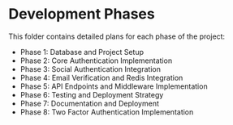 # Development Phases

This folder contains detailed plans for each phase of the project:

- Phase 1: Database and Project Setup
- Phase 2: Core Authentication Implementation
- Phase 3: Social Authentication Integration
- Phase 4: Email Verification and Redis Integration
- Phase 5: API Endpoints and Middleware Implementation
- Phase 6: Testing and Deployment Strategy
- Phase 7: Documentation and Deployment
- Phase 8: Two Factor Authentication Implementation